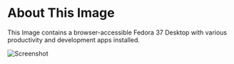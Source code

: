 # About This Image

This Image contains a browser-accessible Fedora 37 Desktop with various productivity and development apps installed.

![Screenshot][Image_Screenshot]

[Image_Screenshot]: https://info.kasmweb.com/hubfs/dockerhub/image-screenshots/fedora-37-desktop.png "Image Screenshot"
